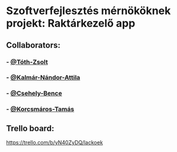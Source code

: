# Szoftverfejlesztés mérnököknek projekt: Raktárkezelő app

## Collaborators:
### - [@Tóth-Zsolt](https://github.com/AndrasiSandras)
### - [@Kalmár-Nándor-Attila](https://github.com/KalmarNandorAttila)
### - [@Csehely-Bence](https://github.com/B3nc2)
### - [@Korcsmáros-Tamás](https://github.com/ktommy98)

## Trello board:
https://trello.com/b/yN40ZyDQ/lackoek

